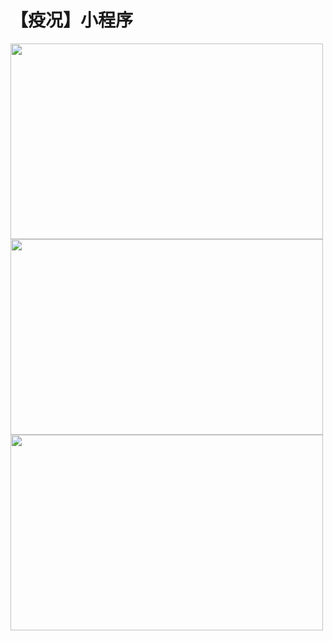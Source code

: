 # 【疫况】小程序


<img src="https://files.webhunt.cn/ali.jpg" width="500" height="313"/>
<img src="https://files.webhunt.cn/wechat.jpg" width="500" height="313"/>
<img src="https://files.webhunt.cn/qq.jpg" width="500" height="313"/>

